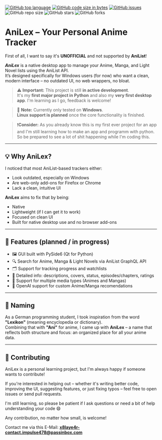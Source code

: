 [![GitHub top language](https://img.shields.io/github/languages/top/x8laye4r/AniLex?logo=github)](https://github.com/x8laye4r/AniLex) [![GitHub code size in bytes](https://img.shields.io/github/languages/code-size/x8laye4r/AniLex?logo=github)](https://github.com/x8laye4r/AniLex) [![GitHub issues](https://img.shields.io/github/issues/x8laye4r/AniLex?logo=github)](https://github.com/x8laye4r/AniLex/issues)
![GitHub repo size](https://img.shields.io/github/repo-size/x8laye4r/AniLex)
![GitHub stars](https://img.shields.io/github/stars/x8laye4r/AniLex?style=social)
![GitHub forks](https://img.shields.io/github/forks/x8laye4r/AniLex?style=social)
# AniLex – Your Personal Anime Tracker
First of all, I want to say it's **UNOFFICIAL** and not supported by **AniList**!

_**AniLex**_ is a native desktop app to manage your Anime, Manga, and Light Novel lists using the AniList API.  
It’s designed specifically for Windows users (for now) who want a clean, modern interface – no outdated UI, no web wrappers, no bloat.

> ⚠️ **Important:** This project is still **in active development**.  
> It's my **first major project in Python** and also my **very first desktop app**. I'm learning as I go, feedback is welcome!

> 🧪 **Note:** Currently only tested on **Windows**.  
> **Linux support is planned** once the core functionality is finished.

> ❗**Consider:** As you already know this is my first ever project for an app and I'm still learning how to make an app and programm with python. So be prepared to see a lot of shit happening while I'm coding this. 

---

## 💡 Why AniLex?

I noticed that most AniList-based trackers either:
- Look outdated, especially on Windows
- Are web-only add-ons for Firefox or Chrome
- Lack a clean, intuitive UI

**AniLex** aims to fix that by being:
- Native
- Lightweight (if I can get it to work)
- Focused on clean UI
- Built for native desktop use and no browser add-ons

---

## 🔧 Features (planned / in progress)

- 🖼 GUI built with PySide6 (Qt for Python)
- 🔍 Search for Anime, Manga & Light Novels via AniList GraphQL API
- 🗂 Support for tracking progress and watchlists
- 📄 Detailed info: descriptions, covers, status, episodes/chapters, ratings
- 🧩 Support for multiple media types (Animes and Mangas)
- 🤖 OpenAI support for custom Anime/Manga recomendations

---

## 📛 Naming

As a German programming student, I took inspiration from the word **"Lexikon"** (meaning encyclopedia or dictionary).  
Combining that with **"Ani"** for anime, I came up with **AniLex** – a name that reflects both structure and focus: an organized place for all your anime data.

---

## 🤝 Contributing

AniLex is a personal learning project, but I'm always happy if someone wants to contribute!

If you're interested in helping out – whether it's writing better code, improving the UI, suggesting features, or just fixing typos – feel free to open issues or send pull requests.

I'm still learning, so please be patient if I ask questions or need a bit of help understanding your code 😄

Any contribution, no matter how small, is welcome!

Contact me via this E-Mail:
**x8laye4r-contact.impulse478@passinbox.com**

